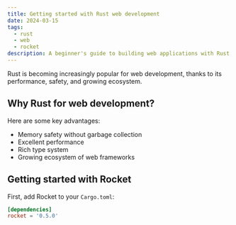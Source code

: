 ```yaml
---
title: Getting started with Rust web development
date: 2024-03-15
tags: 
  - rust
  - web
  - rocket
description: A beginner's guide to building web applications with Rust and the Rocket framework
---
```


Rust is becoming increasingly popular for web development, thanks to its performance, safety, and growing ecosystem.

## Why Rust for web development?

Here are some key advantages:

- Memory safety without garbage collection
- Excellent performance
- Rich type system
- Growing ecosystem of web frameworks

## Getting started with Rocket

First, add Rocket to your `Cargo.toml`:

```toml
[dependencies]
rocket = '0.5.0'
```